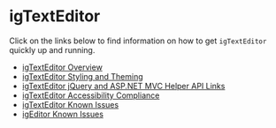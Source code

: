 ﻿<!--
|metadata|
{
    "fileName": "igtexteditor-igtexteditor",
    "controlName": "igEditors",
    "tags": ["Getting Started"]
}
|metadata|
-->

# igTextEditor

Click on the links below to find information on how to get `igTextEditor` quickly up and running.

-   [igTextEditor Overview](igTextEditor-Overview.html)
-   [igTextEditor Styling and Theming](igTextEditor-Styling-and-Theming.html)
-   [igTextEditor jQuery and ASP.NET MVC Helper API Links](igTextEditor-jQuery-API.html)
-   [igTextEditor Accessibility Compliance](igTextEditor-Accessibility-Compliance.html)
-   [igTextEditor Known Issues](igTextEditor-Known-Issues.html)
-   [igEditor Known Issues](igEditor-Known-Issues-TE.html)

 

 


